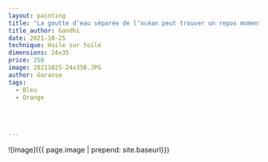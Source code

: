 ```yaml
---
layout: painting
title: "La goutte d’eau séparée de l’océan peut trouver un repos momentané, mais celle qui est dans l’océan ne connaît pas de repos." 
title_author: Gandhi 
date: 2021-10-25
technique: Huile sur toile
dimensions: 24x35
price: 250
image: 20211025-24x35B.JPG
author: Garanse
tags:
  - Bleu
  - Orange
  
  
  
  
---
```

![Image]({{ page.image | prepend: site.baseurl}})

